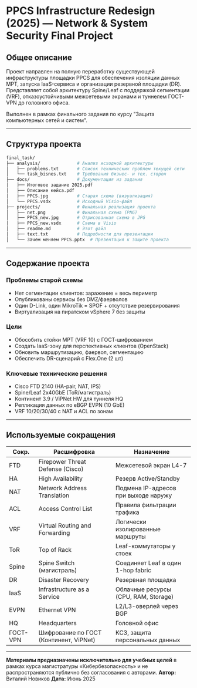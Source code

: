 # PPCS Infrastructure Redesign (2025) — Network & System Security Final Project

## Общее описание

Проект направлен на полную переработку существующей инфраструктуры площадки PPCS для
обеспечения изоляции данных МРТ, запуска IaaS-сервиса и организации резервной площадки (DR).
Представляет собой архитектуру Spine/Leaf с поддержкой сегментации (VRF), отказоустойчивыми
межсетевыми экранами и туннелем ГОСТ-VPN до головного офиса.

Выполнен в рамках финального задания по курсу "Защита компьютерных сетей и систем".

---

## Структура проекта

```bash
final_task/
├── analysis/              # Анализ исходной архитектуры
│   ├── problems.txt       # Список технических проблем текущей сети
│   └── task_bisnes.txt    # Требования бизнес- и тех. сторон
├── docs/                  # Документация из задания
│   ├── Итоговое задание 2025.pdf
│   ├── Описание кейса.pdf
│   ├── PPCS.jpg           # Старая схема (визуализация)
│   └── PPCS.vsdx          # Исходный Visio-файл
├── projects/              # Финальная реализация проекта
│   ├── net.png            # Финальная схема (PNG)
│   ├── PPCS_new.jpg       # Отрисованная схема в JPG
│   ├── PPCS_new.vsdx      # Схема в Visio
│   ├── readme.md          # Этот файл
│   ├── text.txt           # Подробности для презентации
│   └── Зачем меняем PPCS.pptx  # Презентация к защите проекта
```

---

## Содержание проекта

### Проблемы старой схемы

* Нет сегментации клиентов: заражение = весь периметр
* Опубликованы сервисы без DMZ/фаерволов
* Один D-Link, один MikroTik = SPOF + отсутствие резервирования
* Виртуализация на пиратском vSphere 7 без защиты

### Цели

* Обособить стойки МРТ (VRF 10) с ГОСТ-шифрованием
* Создать IaaS-зону для перспективных клиентов (OpenStack)
* Обновить маршрутизацию, фаервол, сегментацию
* Обеспечить DR-сценарий с Flex.One (2 шт)

### Ключевые технические решения

* Cisco FTD 2140 (HA-pair, NAT, IPS)
* Spine/Leaf 2x40GbE (ToR/магистраль)
* Континент 3.9 / ViPNet HW для туннеля HQ
* Репликация данных по eBGP EVPN (10 GbE)
* VRF 10/20/30/40 с NAT и ACL по зонам

---

## Используемые сокращения

| Сокр.    | Расшифровка                            | Назначение                           |
| -------- | -------------------------------------- | ------------------------------------ |
| FTD      | Firepower Threat Defense (Cisco)       | Межсетевой экран L4-7                |
| HA       | High Availability                      | Резерв Active/Standby                |
| NAT      | Network Address Translation            | Подмена IP-адресов при выходе наружу |
| ACL      | Access Control List                    | Правила фильтрации трафика           |
| VRF      | Virtual Routing and Forwarding         | Логически изолированные маршруты     |
| ToR      | Top of Rack                            | Leaf-коммутаторы у стоек             |
| Spine    | Spine Switch (магистраль)              | Соединяет Leaf в один 1-hop fabric   |
| DR       | Disaster Recovery                      | Резервная площадка                   |
| IaaS     | Infrastructure as a Service            | Облачные ресурсы (CPU, RAM, Storage) |
| EVPN     | Ethernet VPN                           | L2/L3-оверлей через BGP              |
| HQ       | Headquarters                           | Головной офис                        |
| ГОСТ-VPN | Шифрование по ГОСТ (Континент, ViPNet) | КС3, защита персональных данных      |

---

**Материалы предназначены исключительно для учебных целей** в рамках курса магистратуры «Кибербезопасность» и не распространяются публично без согласования с авторами.
**Автор:** Виталий Новиков
**Дата:** Июнь 2025
